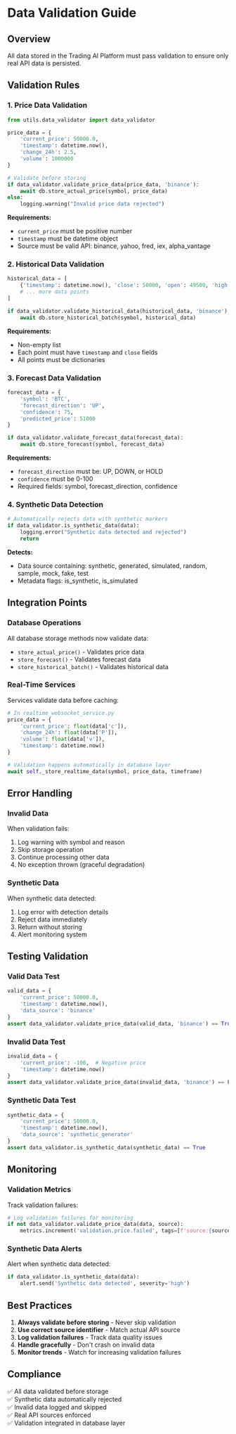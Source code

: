 # Data Validation Guide

## Overview
All data stored in the Trading AI Platform must pass validation to ensure only real API data is persisted.

## Validation Rules

### 1. Price Data Validation
```python
from utils.data_validator import data_validator

price_data = {
    'current_price': 50000.0,
    'timestamp': datetime.now(),
    'change_24h': 2.5,
    'volume': 1000000
}

# Validate before storing
if data_validator.validate_price_data(price_data, 'binance'):
    await db.store_actual_price(symbol, price_data)
else:
    logging.warning("Invalid price data rejected")
```

**Requirements:**
- `current_price` must be positive number
- `timestamp` must be datetime object
- Source must be valid API: binance, yahoo, fred, iex, alpha_vantage

### 2. Historical Data Validation
```python
historical_data = [
    {'timestamp': datetime.now(), 'close': 50000, 'open': 49500, 'high': 50500, 'low': 49000},
    # ... more data points
]

if data_validator.validate_historical_data(historical_data, 'binance'):
    await db.store_historical_batch(symbol, historical_data)
```

**Requirements:**
- Non-empty list
- Each point must have `timestamp` and `close` fields
- All points must be dictionaries

### 3. Forecast Data Validation
```python
forecast_data = {
    'symbol': 'BTC',
    'forecast_direction': 'UP',
    'confidence': 75,
    'predicted_price': 51000
}

if data_validator.validate_forecast_data(forecast_data):
    await db.store_forecast(symbol, forecast_data)
```

**Requirements:**
- `forecast_direction` must be: UP, DOWN, or HOLD
- `confidence` must be 0-100
- Required fields: symbol, forecast_direction, confidence

### 4. Synthetic Data Detection
```python
# Automatically rejects data with synthetic markers
if data_validator.is_synthetic_data(data):
    logging.error("Synthetic data detected and rejected")
    return
```

**Detects:**
- Data source containing: synthetic, generated, simulated, random, sample, mock, fake, test
- Metadata flags: is_synthetic, is_simulated

## Integration Points

### Database Operations
All database storage methods now validate data:
- `store_actual_price()` - Validates price data
- `store_forecast()` - Validates forecast data
- `store_historical_batch()` - Validates historical data

### Real-Time Services
Services validate data before caching:
```python
# In realtime_websocket_service.py
price_data = {
    'current_price': float(data['c']),
    'change_24h': float(data['P']),
    'volume': float(data['v']),
    'timestamp': datetime.now()
}

# Validation happens automatically in database layer
await self._store_realtime_data(symbol, price_data, timeframe)
```

## Error Handling

### Invalid Data
When validation fails:
1. Log warning with symbol and reason
2. Skip storage operation
3. Continue processing other data
4. No exception thrown (graceful degradation)

### Synthetic Data
When synthetic data detected:
1. Log error with detection details
2. Reject data immediately
3. Return without storing
4. Alert monitoring system

## Testing Validation

### Valid Data Test
```python
valid_data = {
    'current_price': 50000.0,
    'timestamp': datetime.now(),
    'data_source': 'binance'
}
assert data_validator.validate_price_data(valid_data, 'binance') == True
```

### Invalid Data Test
```python
invalid_data = {
    'current_price': -100,  # Negative price
    'timestamp': datetime.now()
}
assert data_validator.validate_price_data(invalid_data, 'binance') == False
```

### Synthetic Data Test
```python
synthetic_data = {
    'current_price': 50000.0,
    'timestamp': datetime.now(),
    'data_source': 'synthetic_generator'
}
assert data_validator.is_synthetic_data(synthetic_data) == True
```

## Monitoring

### Validation Metrics
Track validation failures:
```python
# Log validation failures for monitoring
if not data_validator.validate_price_data(data, source):
    metrics.increment('validation.price.failed', tags=[f'source:{source}'])
```

### Synthetic Data Alerts
Alert when synthetic data detected:
```python
if data_validator.is_synthetic_data(data):
    alert.send('Synthetic data detected', severity='high')
```

## Best Practices

1. **Always validate before storing** - Never skip validation
2. **Use correct source identifier** - Match actual API source
3. **Log validation failures** - Track data quality issues
4. **Handle gracefully** - Don't crash on invalid data
5. **Monitor trends** - Watch for increasing validation failures

## Compliance

✅ All data validated before storage  
✅ Synthetic data automatically rejected  
✅ Invalid data logged and skipped  
✅ Real API sources enforced  
✅ Validation integrated in database layer
